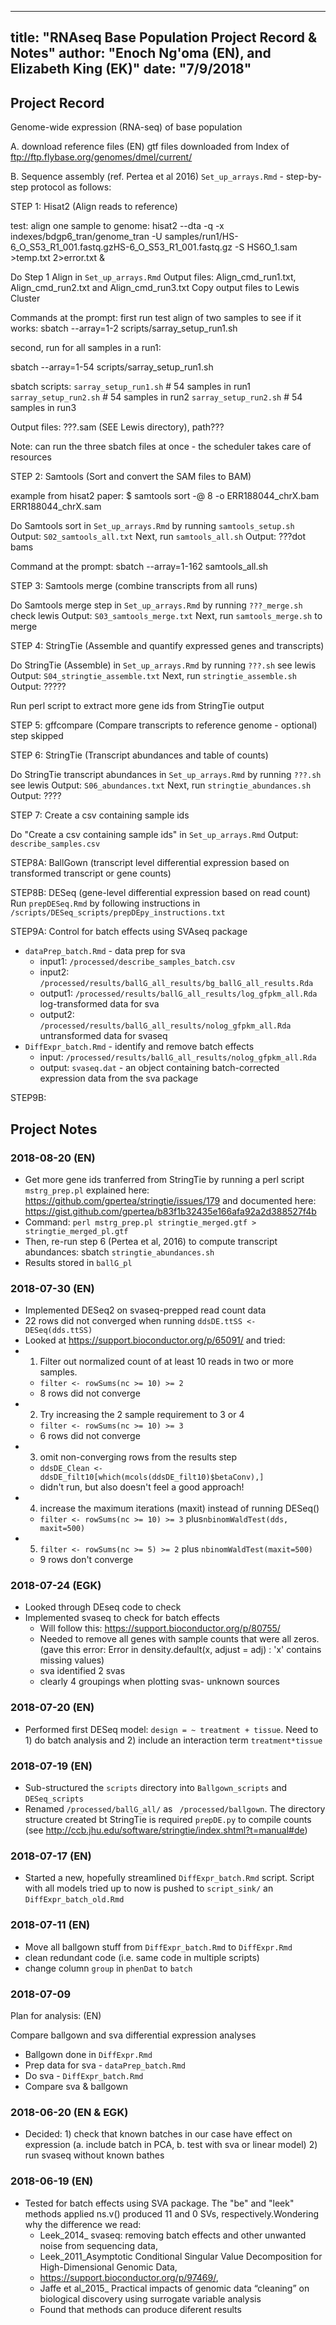 
---
title: "RNAseq Base Population Project Record & Notes"
author: "Enoch Ng'oma (EN), and Elizabeth King (EK)"
date: "7/9/2018"
---


## Project Record



Genome-wide expression (RNA-seq) of base population

A. download reference files (EN)
gtf files downloaded from Index of ftp://ftp.flybase.org/genomes/dmel/current/

B. Sequence assembly (ref. Pertea et al 2016)
`Set_up_arrays.Rmd` - step-by-step protocol as follows:


STEP 1: Hisat2 (Align reads to reference)

test: align one sample to genome:
hisat2 --dta -q -x indexes/bdgp6_tran/genome_tran -U samples/run1/HS-6_O_S53_R1_001.fastq.gzHS-6_O_S53_R1_001.fastq.gz -S HS6O_1.sam >temp.txt 2>error.txt &

Do Step 1 Align in `Set_up_arrays.Rmd`
Output files: Align_cmd_run1.txt, Align_cmd_run2.txt and Align_cmd_run3.txt 
Copy output files to Lewis Cluster

Commands at the prompt:
first run test align of two samples to see if it works:
sbatch --array=1-2 scripts/sarray_setup_run1.sh

second, run for all samples in a run1:

sbatch --array=1-54 scripts/sarray_setup_run1.sh

sbatch scripts:
`sarray_setup_run1.sh`  # 54 samples in run1
`sarray_setup_run2.sh`  # 54 samples in run2
`sarray_setup_run2.sh`  # 54 samples in run3

Output files: ???.sam (SEE Lewis directory), path???

Note: can run the three sbatch files at once - the scheduler takes care of resources


STEP 2: Samtools (Sort and convert the SAM files to BAM)

example from hisat2 paper:
$ samtools sort -@ 8 -o ERR188044_chrX.bam ERR188044_chrX.sam

Do Samtools sort in `Set_up_arrays.Rmd` by running `samtools_setup.sh`  
Output: `S02_samtools_all.txt`
Next, run `samtools_all.sh`
Output: ???dot bams

Command at the prompt:
sbatch --array=1-162 samtools_all.sh


STEP 3: Samtools merge (combine transcripts from all runs)

Do Samtools merge step in `Set_up_arrays.Rmd` by running `???_merge.sh` check lewis
Output: `S03_samtools_merge.txt`
Next, run `samtools_merge.sh` to merge


STEP 4: StringTie (Assemble and quantify expressed genes and transcripts)

Do StringTie (Assemble) in `Set_up_arrays.Rmd` by running `???.sh` see lewis
Output: `S04_stringtie_assemble.txt`
Next, run `stringtie_assemble.sh`
Output: ?????

Run perl script to extract more gene ids from StringTie output

STEP 5: gffcompare (Compare transcripts to reference genome - optional)
step skipped

STEP 6: StringTie (Transcript abundances and table of counts)

Do StringTie transcript abundances in `Set_up_arrays.Rmd` by running `???.sh` see lewis
Output: `S06_abundances.txt`
Next, run `stringtie_abundances.sh`
Output: ????

STEP 7: Create a csv containing sample ids

Do "Create a csv containing sample ids" in `Set_up_arrays.Rmd`
Output: `describe_samples.csv`


STEP8A: BallGown (transcript level differential expression based on transformed transcript or gene counts)

STEP8B: DESeq (gene-level differential expression based on read count)
Run `prepDESeq.Rmd` by following instructions in `/scripts/DESeq_scripts/prepDEpy_instructions.txt`

STEP9A: Control for batch effects using SVAseq package
- `dataPrep_batch.Rmd` - data prep for sva
	- input1: `/processed/describe_samples_batch.csv` 
	- input2: `/processed/results/ballG_all_results/bg_ballG_all_results.Rda`
	- output1: `/processed/results/ballG_all_results/log_gfpkm_all.Rda` log-transformed data for sva
	- output2: `/processed/results/ballG_all_results/nolog_gfpkm_all.Rda` untransformed data for svaseq
- `DiffExpr_batch.Rmd` - identify and remove batch effects
	- input: `/processed/results/ballG_all_results/nolog_gfpkm_all.Rda`
	- output: `svaseq.dat` - an object containing batch-corrected expression data from the sva package
	
STEP9B: 

## Project Notes 

### 2018-08-20 (EN)

- Get more gene ids tranferred from StringTie by running a perl script `mstrg_prep.pl` explained here:
https://github.com/gpertea/stringtie/issues/179
and documented here:
https://gist.github.com/gpertea/b83f1b32435e166afa92a2d388527f4b
- Command: `perl mstrg_prep.pl stringtie_merged.gtf > stringtie_merged_pl.gtf`
- Then, re-run step 6 (Pertea et al, 2016) to compute transcript abundances:  sbatch `stringtie_abundances.sh` 
- Results stored in `ballG_pl`

### 2018-07-30 (EN)

- Implemented DESeq2 on svaseq-prepped read count data
- 22 rows did not converged when running `ddsDE.ttSS <- DESeq(dds.ttSS)`
- Looked at https://support.bioconductor.org/p/65091/ and tried:
- 1) Filter out normalized count of at least 10 reads in two or more samples. 
	- `filter <- rowSums(nc >= 10) >= 2`
	- 8 rows did not converge
- 2) Try increasing the 2 sample requirement to 3 or 4
	- `filter <- rowSums(nc >= 10) >= 3`
	- 6 rows did not converge
- 3) omit non-converging rows from the results step
	- `ddsDE_Clean <- ddsDE_filt10[which(mcols(ddsDE_filt10)$betaConv),]`
	- didn't run, but also doesn't feel a good approach!
- 4) increase the maximum iterations (maxit) instead of running DESeq()
	- `filter <- rowSums(nc >= 10) >= 3` plus`nbinomWaldTest(dds, maxit=500)`
- 5) `filter <- rowSums(nc >= 5) >= 2` plus `nbinomWaldTest(maxit=500)`
	- 9 rows don't converge

### 2018-07-24 (EGK)

- Looked through DEseq code to check
- Implemented svaseq to check for batch effects
    - Will follow this: https://support.bioconductor.org/p/80755/
    - Needed to remove all genes with sample counts that were all zeros. (gave this error: Error in density.default(x, adjust = adj) : 'x' contains missing values)
    - sva identified 2 svas
    - clearly 4 groupings when plotting svas- unknown sources

### 2018-07-20 (EN)

- Performed first DESeq model: `design = ~ treatment + tissue`. Need to 1) do batch analysis and 2) include an interaction term `treatment*tissue`

### 2018-07-19 (EN)

- Sub-structured the `scripts` directory into `Ballgown_scripts` and `DESeq_scripts`
- Renamed `/processed/ballG_all/` as ` /processed/ballgown`. The directory structure created bt StringTie is required `prepDE.py` to compile counts (see http://ccb.jhu.edu/software/stringtie/index.shtml?t=manual#de)

### 2018-07-17 (EN)

- Started a new, hopefully streamlined `DiffExpr_batch.Rmd` script. Script with all models tried up to now is pushed to `script_sink/` an `DiffExpr_batch_old.Rmd`

### 2018-07-11 (EN)

- Move all ballgown stuff from `DiffExpr_batch.Rmd` to `DiffExpr.Rmd`
- clean redundant code (i.e. same code in multiple scripts)
- change column `group` in `phenDat` to `batch`

### 2018-07-09 

Plan for analysis: (EN)

Compare ballgown and sva differential expression analyses
 
- Ballgown done in `DiffExpr.Rmd`
- Prep data for sva - `dataPrep_batch.Rmd`
- Do sva - `DiffExpr_batch.Rmd`
- Compare sva & ballgown

### 2018-06-20 (EN & EGK)

- Decided: 1) check that known batches in our case have effect on expression (a. include batch in PCA, b. test with sva or linear model) 2) run svaseq without known bathes


### 2018-06-19 (EN)

- Tested for batch effects using SVA package. The "be" and "leek" methods applied ns.v() produced 11 and 0 SVs, respectively.Wondering why the difference we read:
  - Leek_2014_ svaseq: removing batch effects and other unwanted noise from sequencing data, 
  - Leek_2011_Asymptotic Conditional Singular Value Decomposition for High-Dimensional Genomic Data,
  - https://support.bioconductor.org/p/97469/,
  - Jaffe et al_2015_ Practical impacts of genomic data “cleaning” on biological discovery using surrogate variable analysis
  - Found that methods can produce diferent results


















